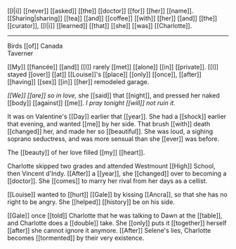 [[I|i]] [[never]] [[asked]] [[the]] [[doctor]] [[for]] [[her]] [[name]]. [[Sharing|sharing]] [[tea]] [[and]] [[coffee]] [[with]] [[her]] [[and]] [[the]] [[curator]], [[I|i]] [[learned]] [[that]] [[she]] [[was]] [[Charlotte]].

* * *
Birds [[of]] Canada  
Taverner  
  
[[My]] [[fiancée]] [[and]] [[I]] rarely [[met]] [[alone]] [[in]] [[private]]. [[I]] stayed [[over]] [[at]] [[Louise]]'s [[place]] [[only]] [[once]], [[after]] [[having]] [[sex]] [[in]] [[her]] remodeled garage.  
  
_[[We]] [[are]] so in love,_ she [[said]] that [[night]], and pressed her naked [[body]] [[against]] [[me]]. _I pray tonight [[will]] not ruin it._  
  
It was on Valentine's [[Day]] earlier that [[year]]. She had a [[shock]] earlier that evening, and wanted [[me]] by her side. That brush [[with]] death [[changed]] her, and made her so [[beautiful]]. She was loud, a sighing soprano seductress, and was more sensual than she [[ever]] was before.  
  
The [[beauty]] of her love filled [[my]] [[heart]].  
  
  
Charlotte skipped two grades and attended Westmount [[High]] School, then Vincent d'Indy. [[After]] a [[year]], she [[changed]] over to becoming a [[doctor]]. She [[comes]] to marry her rival from her days as a cellist.  
  
[[Louise]] wanted to [[hurt]] [[Gale]] by kissing [[Ancra]], so that she has no right to be angry. She [[helped]] [[history]] be on his side.  
  
[[Gale]] once [[told]] Charlotte that he was talking to Dawn at the [[table]], and Charlotte does a [[double]] take. She [[only]] puts it [[together]] herself [[after]] she cannot ignore it anymore. [[After]] Selene's lies, Charlotte becomes [[tormented]] by their very existence.  
  

